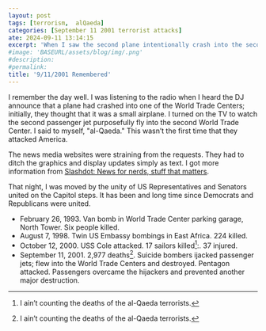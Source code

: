 ```yaml
---
layout: post
tags: [terrorism,  alQaeda]
categories: [September 11 2001 terrorist attacks]
ate: 2024-09-11 13:14:15
excerpt: 'When I saw the second plane intentionally crash into the second tower, I thought al-Qaeda'
#image: 'BASEURL/assets/blog/img/.png'
#description:
#permalink:
title: '9/11/2001 Remembered'
---
```


I remember the day well. I was listening to the radio when I heard the DJ announce that a plane had crashed into one of the World Trade Centers; initially, they thought that it was a small airplane. I turned on the TV to watch the second passenger jet purposefully fly into the second World Trade Center. I said to myself,  "al-Qaeda." This wasn’t the first time that they attacked America. 

The news media websites were straining from the requests. They had to ditch the graphics and display updates simply as text. I got more information from [Slashdot: News for nerds, stuff that matters](https://slashdot.org/).

That night, I was moved by the unity of US Representatives and Senators united on the Capitol steps. It has been and long time since Democrats and Republicans were united. 
 
- February 26, 1993. Van bomb in World Trade Center parking garage, North Tower. Six people killed.
- August 7, 1998. Twin US Embassy bombings in East Africa. 224 killed.
- October 12, 2000. USS Cole attacked. 17 sailors killed[^11]:. 37 injured. 
- September 11, 2001. 2,977 deaths[^11]. Suicide bombers ijacked passenger jets; flew into the World Trade Centers and destroyed. Pentagon attacked. Passengers overcame the hijackers and prevented another major destruction. 

[^11]: I ain’t counting the deaths of the al-Qaeda terrorists.
